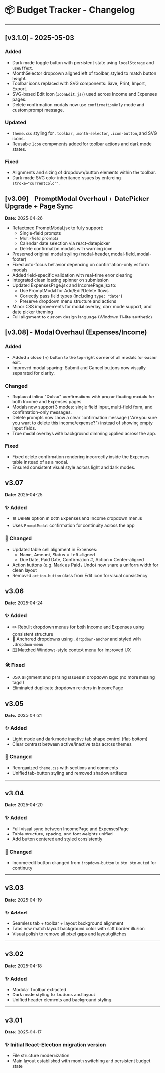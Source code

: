 # 📦 Budget Tracker - Changelog

---

## [v3.1.0] - 2025-05-03

### Added

- Dark mode toggle button with persistent state using `localStorage` and `useEffect`.
- MonthSelector dropdown aligned left of toolbar, styled to match button height.
- Toolbar icons replaced with SVG components: Save, Print, Import, Export.
- SVG-based Edit icon (`IconEdit.jsx`) used across Income and Expenses pages.
- Delete confirmation modals now use `confirmationOnly` mode and custom prompt message.

### Updated

- `theme.css` styling for `.toolbar`, `.month-selector`, `.icon-button`, and SVG icons.
- Reusable `Icon` components added for toolbar actions and dark mode states.

### Fixed

- Alignments and sizing of dropdown/button elements within the toolbar.
- Dark mode SVG color inheritance issues by enforcing `stroke="currentColor"`.

## [v3.09] - PromptModal Overhaul + DatePicker Upgrade + Page Sync

**Date:** 2025-04-26

- Refactored PromptModal.jsx to fully support:
  - Single-field prompts
  - Multi-field prompts
  - Calendar date selection via react-datepicker
  - Delete confirmation modals with warning icon
- Preserved original modal styling (modal-header, modal-field, modal-footer)
- Fixed auto-focus behavior depending on confirmation-only vs form modals
- Added field-specific validation with real-time error clearing
- Integrated clean loading spinner on submission
- Updated ExpensesPage.jsx and IncomePage.jsx to:
  - Use PromptModal for Add/Edit/Delete flows
  - Correctly pass field types (including `type: "date"`)
  - Preserve dropdown menu structure and actions
- Minor CSS improvements for modal overlay, dark mode support, and date picker theming
- Full alignment to custom design language (Windows 11-lite aesthetic)

## [v3.08] - Modal Overhaul (Expenses/Income)

### Added

- Added a close (×) button to the top-right corner of all modals for easier exit.
- Improved modal spacing: Submit and Cancel buttons now visually separated for clarity.

### Changed

- Replaced inline "Delete" confirmations with proper floating modals for both Income and Expenses pages.
- Modals now support 3 modes: single field input, multi-field form, and confirmation-only messages.
- Delete prompts now show a clear confirmation message ("Are you sure you want to delete this income/expense?") instead of showing empty input fields.
- True modal overlays with background dimming applied across the app.

### Fixed

- Fixed delete confirmation rendering incorrectly inside the Expenses table instead of as a modal.
- Ensured consistent visual style across light and dark modes.

## v3.07

**Date:** 2025-04-25

### ✨ Added

- 🗑 Delete option in both Expenses and Income dropdown menus
- Uses `PromptModal` confirmation for continuity across the app

### 🧼 Changed

- Updated table cell alignment in Expenses:
  - Name, Amount, Status = Left-aligned
  - Due Date, Paid Date, Confirmation #, Action = Center-aligned
- Action buttons (e.g. Mark as Paid / Undo) now share a uniform width for clean layout
- Removed `action-button` class from Edit icon for visual consistency

## v3.06

**Date:** 2025-04-24

### ✨ Added

- ✏️ Rebuilt dropdown menus for both Income and Expenses using consistent structure
- 🧭 Anchored dropdowns using `.dropdown-anchor` and styled with `.dropdown-menu`
- 🪟 Matched Windows-style context menu for improved UX

### 🛠 Fixed

- JSX alignment and parsing issues in dropdown logic (no more missing tags!)
- Eliminated duplicate dropdown renders in IncomePage

## v3.05

**Date:** 2025-04-21

### ✨ Added

- Light mode and dark mode inactive tab shape control (flat-bottom)
- Clear contrast between active/inactive tabs across themes

### 🧼 Changed

- Reorganized `theme.css` with sections and comments
- Unified tab-button styling and removed shadow artifacts

---

## v3.04

**Date:** 2025-04-20

### ✨ Added

- Full visual sync between IncomePage and ExpensesPage
- Table structure, spacing, and font weights unified
- Add button centered and styled consistently

### 🔧 Changed

- Income edit button changed from `dropdown-button` to `btn btn-muted` for continuity

---

## v3.03

**Date:** 2025-04-19

### ✨ Added

- Seamless tab + toolbar + layout background alignment
- Tabs now match layout background color with soft border illusion
- Visual polish to remove all pixel gaps and layout glitches

---

## v3.02

**Date:** 2025-04-18

### ✨ Added

- Modular Toolbar extracted
- Dark mode styling for buttons and layout
- Unified header elements and background styling

---

## v3.01

**Date:** 2025-04-17

### ✨ Initial React-Electron migration version

- File structure modernization
- Main layout established with month switching and persistent budget state
